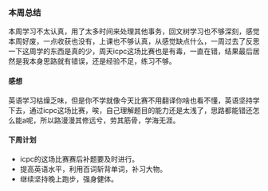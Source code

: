 ### 本周总结

本周学习不太认真，用了太多时间来处理其他事务，回文树学习也不够深刻，感觉本周好废，一点收获也没有，上课也不够认真，从感觉缺点什么，一周过去了反思一下这周学的东西是真的少，周天icpc这场比赛也是有毒，一直在错，结果最后居然是我本身思路就有错误，还是经验不足，练习不够。

#### 感想

英语学习枯燥乏味，但是你不学就像今天比赛不用翻译你啥也看不懂，英语坚持学下去，通过icpc这场比赛，唉，自己理解题目的能力还是太浅了，思路都能错还怎么能a呢，所以路漫漫其修远兮，劳其筋骨，学海无涯。

#### 下周计划
- icpc的这场比赛赛后补题要及时进行。
- 提高英语水平，利用百词斩背单词，补习大物。
- 继续坚持晚上跑步，强身健体。
    


